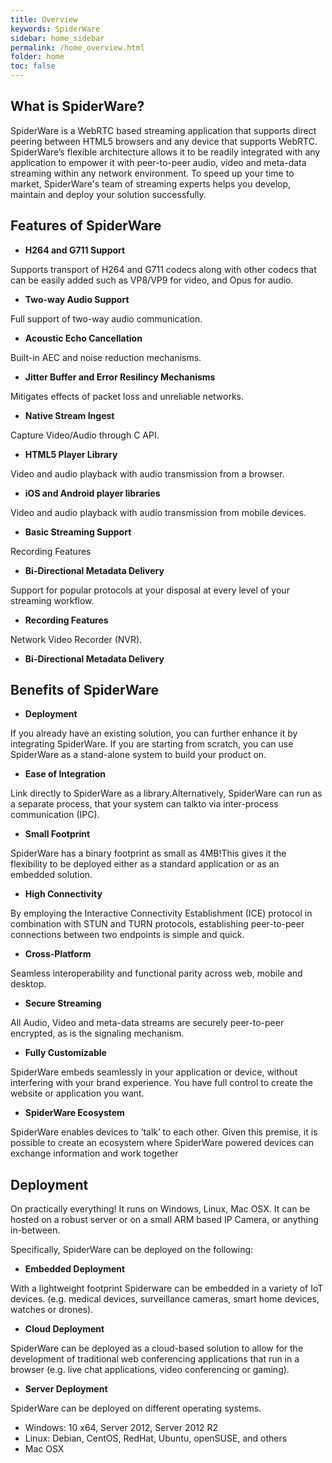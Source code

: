 ```yaml
---
title: Overview
keywords: SpiderWare
sidebar: home_sidebar
permalink: /home_overview.html
folder: home
toc: false
---
```


## What is SpiderWare?

SpiderWare is a WebRTC based streaming application that supports direct peering between HTML5 browsers and any device that supports WebRTC. SpiderWare’s flexible architecture allows it to be readily integrated with any application to empower it  with peer-to-peer audio, video and meta-data streaming within any network environment.  To speed up your time to market, SpiderWare's team of streaming experts helps you develop, maintain and deploy your solution successfully.



## Features of SpiderWare

- **H264 and G711 Support**

Supports transport of H264 and G711 codecs along with other codecs that can be easily added such as VP8/VP9 for video, and Opus for audio.

- **Two-way Audio Support**

Full support of two-way audio communication.

- **Acoustic Echo Cancellation**

Built-in AEC and noise reduction mechanisms.

- **Jitter Buffer and Error Resilincy Mechanisms**

Mitigates effects of packet loss and unreliable networks.

- **Native Stream Ingest**

Capture Video/Audio through C API.

- **HTML5 Player Library**

Video and audio playback with audio transmission from a browser.

- **iOS and Android player libraries**

Video and audio playback with audio transmission from mobile devices.

- **Basic Streaming Support**

Recording Features

- **Bi-Directional Metadata Delivery**

Support for popular protocols at your disposal at every level of your streaming workflow.

- **Recording Features**

Network Video Recorder (NVR).

- **Bi-Directional Metadata Delivery**


## Benefits of SpiderWare


- **Deployment**

If you already have an existing solution, you can further enhance it by integrating SpiderWare. If you are starting from scratch, you can use SpiderWare as a stand-alone system to build your product on.

- **Ease of Integration**

Link directly to SpiderWare as a library.Alternatively, SpiderWare can run as a separate process, that your system can talkto via inter-process communication (IPC).

- **Small Footprint**

SpiderWare has a binary footprint as small as 4MB!This gives it the flexibility to be deployed either as a standard application or as an embedded solution.

- **High Connectivity**

By employing the Interactive Connectivity Establishment (ICE) protocol in combination with STUN and TURN protocols, establishing peer-to-peer connections between two endpoints is simple and quick.

- **Cross-Platform**

Seamless interoperability and functional parity across web, mobile and desktop.

- **Secure Streaming**

All Audio, Video and meta-data streams are securely peer-to-peer encrypted, as is the signaling mechanism.


- **Fully Customizable**

SpiderWare embeds seamlessly in your application or device, without interfering with your brand experience. You have full control to create the website or application you want.


- **SpiderWare Ecosystem**

SpiderWare enables devices to ‘talk’ to each other. Given this premise, it is possible to create an ecosystem where SpiderWare powered devices can exchange information and work together


## Deployment
On practically everything! It runs on Windows, Linux, Mac OSX. It can be hosted on a robust server or on a small ARM based IP Camera, or anything in-between.

Specifically, SpiderWare can be deployed on the following:


- **Embedded Deployment**

With a lightweight footprint Spiderware can be embedded in a variety of IoT devices. (e.g. medical devices, surveillance cameras, smart home devices, watches or drones).

- **Cloud Deployment**

SpiderWare can be deployed as a cloud-based solution to allow for the development of traditional web conferencing applications that run in a browser (e.g. live chat applications, video conferencing or gaming).

- **Server Deployment**

SpiderWare can be deployed on different operating systems.

- Windows: 10 x64, Server 2012, Server 2012 R2
- Linux: Debian, CentOS, RedHat, Ubuntu, openSUSE, and others
- Mac OSX
